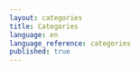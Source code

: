 ```yaml
---
layout: categories
title: Categories
language: en
language_reference: categories
published: true
---
```

